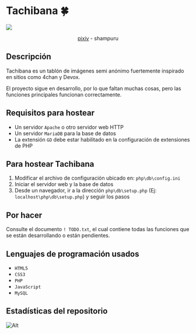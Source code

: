 # Tachibana 🍀
![](resources/banner.png)
<div align="center">
<a href="https://www.pixiv.net/en/artworks/117630077")>pixiv</a> - shampuru
</div>

## Descripción
Tachibana es un tablón de imágenes semi anónimo fuertemente inspirado en sitios como 4chan y Devox.

El proyecto sigue en desarrollo, por lo que faltan muchas cosas, pero las funciones principales funcionan correctamente.

## Requisitos para hostear
- Un servidor ```Apache``` o otro servidor web HTTP
- Un servidor ```MariaDB``` para la base de datos
- La extensión ```GD``` debe estar habilitado en la configuración de extensiones de PHP

## Para hostear Tachibana
1. Modificar el archivo de configuración ubicado en: ```php\db\config.ini```
2. Iniciar el servidor web y la base de datos
3. Desde un navegador, ir a la dirección ```php\db\setup.php``` (Ej: ```localhost\php\db\setup.php```) y seguir los pasos

## Por hacer
Consulte el documento ```! TODO.txt```, el cual contiene todas las funciones que se están desarrollando o están pendientes.

## Lenguajes de programación usados
- ```HTML5```
- ```CSS3```
- ```PHP```
- ```JavaScript```
- ```MySQL```

## Estadísticas del repositorio
![Alt](https://repobeats.axiom.co/api/embed/450a7ee036785e968cd57b62ed935df1559b81c3.svg "Repobeats analytics image")

